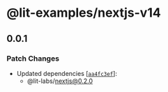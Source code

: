 # @lit-examples/nextjs-v14

## 0.0.1

### Patch Changes

- Updated dependencies [[`aa4fc3ef`](https://github.com/lit/lit/commit/aa4fc3eff349b202861e597ef7554934b9eaa19a)]:
  - @lit-labs/nextjs@0.2.0
